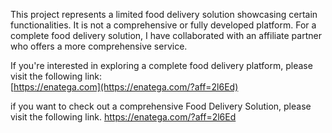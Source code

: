This project represents a limited food delivery solution showcasing certain functionalities. It is not a comprehensive or fully developed platform. For a complete food delivery solution, I have collaborated with an affiliate partner who offers a more comprehensive service.

If you're interested in exploring a complete food delivery platform, please visit the following link:<br/>
 [https://enatega.com](https://enatega.com/?aff=2l6Ed)

if you want to check out a comprehensive Food Delivery Solution, please visit the following link. 
https://enatega.com/?aff=2l6Ed
